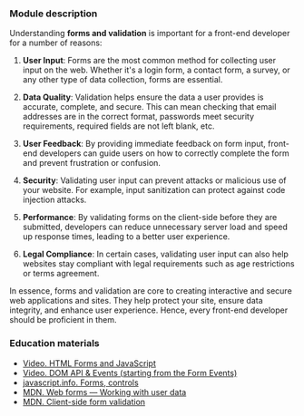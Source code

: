 ### Module description
Understanding **forms and validation** is important for a front-end developer for a number of reasons:

1. **User Input**: Forms are the most common method for collecting user input on the web. Whether it's a login form, 
a contact form, a survey, or any other type of data collection, forms are essential.

2. **Data Quality**: Validation helps ensure the data a user provides is accurate, complete, and secure. This can mean 
checking that email addresses are in the correct format, passwords meet security requirements, required fields are 
not left blank, etc.

3. **User Feedback**: By providing immediate feedback on form input, front-end developers can guide users on how to correctly
complete the form and prevent frustration or confusion.

4. **Security**: Validating user input can prevent attacks or malicious use of your website. For example, input sanitization
can protect against code injection attacks.

5. **Performance**: By validating forms on the client-side before they are submitted, developers can reduce unnecessary server
load and speed up response times, leading to a better user experience.

6. **Legal Compliance**: In certain cases, validating user input can also help websites stay compliant with legal requirements
such as age restrictions or terms agreement.

In essence, forms and validation are core to creating interactive and secure web applications and sites. They help 
protect your site, ensure data integrity, and enhance user experience. Hence, every front-end developer should be 
proficient in them.

### Education materials
* [Video. HTML Forms and JavaScript](https://www.youtube.com/watch?v=ikR9DsGMUMc)
* [Video. DOM API & Events (starting from the Form Events)](https://youtube.com/watch?v=pcmL9apdlMo&list=PLzLiprpVuH8e1YNSEXMtjOuB1uxqQLYED&t=2232s)
* [javascript.info. Forms, controls](https://javascript.info/forms-controls)
* [MDN. Web forms — Working with user data](https://developer.mozilla.org/en-US/docs/Learn/Forms)
* [MDN. Client-side form validation](https://developer.mozilla.org/en-US/docs/Learn/Forms/Form_validation)
